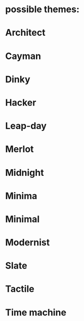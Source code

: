# possible themes:
# Architect
# Cayman
# Dinky
# Hacker
# Leap-day
# Merlot
# Midnight
# Minima
# Minimal
# Modernist
# Slate
# Tactile
# Time machine
